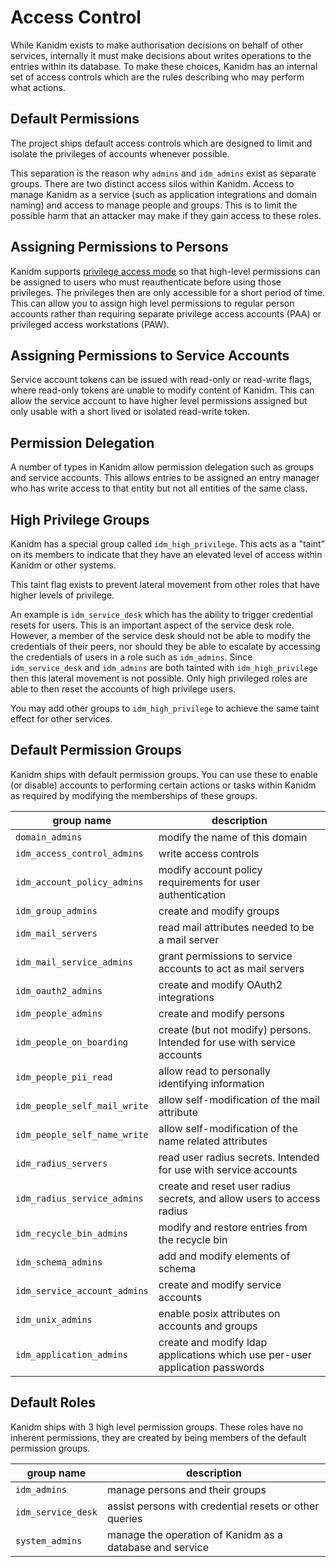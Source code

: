 # Access Control

While Kanidm exists to make authorisation decisions on behalf of other services, internally it must
make decisions about writes operations to the entries within its database. To make these choices,
Kanidm has an internal set of access controls which are the rules describing who may perform what
actions.

## Default Permissions

The project ships default access controls which are designed to limit and isolate the privileges of
accounts whenever possible.

This separation is the reason why `admins` and `idm_admins` exist as separate groups. There are two
distinct access silos within Kanidm. Access to manage Kanidm as a service (such as application
integrations and domain naming) and access to manage people and groups. This is to limit the
possible harm that an attacker may make if they gain access to these roles.

## Assigning Permissions to Persons

Kanidm supports [privilege access mode](../accounts/authentication_and_credentials.md) so that
high-level permissions can be assigned to users who must reauthenticate before using those
privileges. The privileges then are only accessible for a short period of time. This can allow you
to assign high level permissions to regular person accounts rather than requiring separate privilege
access accounts (PAA) or privileged access workstations (PAW).

## Assigning Permissions to Service Accounts

Service account tokens can be issued with read-only or read-write flags, where read-only tokens are
unable to modify content of Kanidm. This can allow the service account to have higher level
permissions assigned but only usable with a short lived or isolated read-write token.

## Permission Delegation

A number of types in Kanidm allow permission delegation such as groups and service accounts. This
allows entries to be assigned an entry manager who has write access to that entity but not all
entities of the same class.

## High Privilege Groups

Kanidm has a special group called `idm_high_privilege`. This acts as a "taint" on its members to
indicate that they have an elevated level of access within Kanidm or other systems.

This taint flag exists to prevent lateral movement from other roles that have higher levels of
privilege.

An example is `idm_service_desk` which has the ability to trigger credential resets for users. This
is an important aspect of the service desk role. However, a member of the service desk should not be
able to modify the credentials of their peers, nor should they be able to escalate by accessing the
credentials of users in a role such as `idm_admins`. Since `idm_service_desk` and `idm_admins` are
both tainted with `idm_high_privilege` then this lateral movement is not possible. Only high
privileged roles are able to then reset the accounts of high privilege users.

You may add other groups to `idm_high_privilege` to achieve the same taint effect for other
services.

## Default Permission Groups

Kanidm ships with default permission groups. You can use these to enable (or disable) accounts to
performing certain actions or tasks within Kanidm as required by modifying the memberships of these
groups.

| group name                   | description                                                                  |
| ---------------------------- | ---------------------------------------------------------------------------- |
| `domain_admins`              | modify the name of this domain                                               |
| `idm_access_control_admins`  | write access controls                                                        |
| `idm_account_policy_admins`  | modify account policy requirements for user authentication                   |
| `idm_group_admins`           | create and modify groups                                                     |
| `idm_mail_servers`           | read mail attributes needed to be a mail server                              |
| `idm_mail_service_admins`    | grant permissions to service accounts to act as mail servers                 |
| `idm_oauth2_admins`          | create and modify OAuth2 integrations                                        |
| `idm_people_admins`          | create and modify persons                                                    |
| `idm_people_on_boarding`     | create (but not modify) persons. Intended for use with service accounts      |
| `idm_people_pii_read`        | allow read to personally identifying information                             |
| `idm_people_self_mail_write` | allow self-modification of the mail attribute                                |
| `idm_people_self_name_write` | allow self-modification of the name related attributes                       |
| `idm_radius_servers`         | read user radius secrets. Intended for use with service accounts             |
| `idm_radius_service_admins`  | create and reset user radius secrets, and allow users to access radius       |
| `idm_recycle_bin_admins`     | modify and restore entries from the recycle bin                              |
| `idm_schema_admins`          | add and modify elements of schema                                            |
| `idm_service_account_admins` | create and modify service accounts                                           |
| `idm_unix_admins`            | enable posix attributes on accounts and groups                               |
| `idm_application_admins`     | create and modify ldap applications which use per-user application passwords |

## Default Roles

Kanidm ships with 3 high level permission groups. These roles have no inherent permissions, they are
created by being members of the default permission groups.

| group name         | description                                              |
| ------------------ | -------------------------------------------------------- |
| `idm_admins`       | manage persons and their groups                          |
| `idm_service_desk` | assist persons with credential resets or other queries   |
| `system_admins`    | manage the operation of Kanidm as a database and service |
